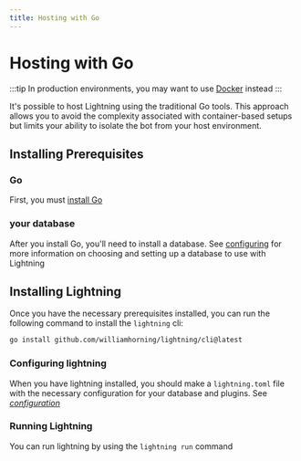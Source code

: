 ```yaml
---
title: Hosting with Go
---
```


# Hosting with Go

:::tip
In production environments, you may want to use [Docker](../docker) instead
:::

It's possible to host Lightning using the traditional Go tools. This approach
allows you to avoid the complexity associated with container-based setups but
limits your ability to isolate the bot from your host environment.

## Installing Prerequisites

### Go

First, you must [install Go](https://go.dev/doc/install)

### your database

After you install Go, you'll need to install a database. See
[configuring](../configuring) for more information on choosing and setting
up a database to use with Lightning

## Installing Lightning

Once you have the necessary prerequisites installed, you can run the following
command to install the `lightning` cli:

```sh
go install github.com/williamhorning/lightning/cli@latest
```

### Configuring lightning

When you have lightning installed, you should make a `lightning.toml` file with the
necessary configuration for your database and plugins. See
[_configuration_](../configuration)

### Running Lightning

You can run lightning by using the `lightning run` command
